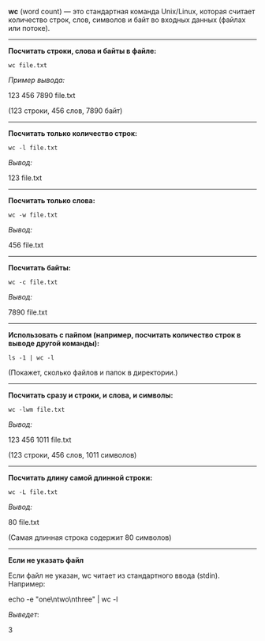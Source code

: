 **wc** (word count) — это стандартная команда Unix/Linux, которая считает количество строк, слов, символов и байт во входных данных (файлах или потоке).

---

**Посчитать строки, слова и байты в файле:**

`wc file.txt`

_Пример вывода:_

123 456 7890 file.txt

(123 строки, 456 слов, 7890 байт)

---

**Посчитать только количество строк:**

`wc -l file.txt`

_Вывод:_

123 file.txt

---

**Посчитать только слова:**

`wc -w file.txt`

_Вывод:_

456 file.txt

---

**Посчитать байты:**

`wc -c file.txt`

_Вывод:_

7890 file.txt

---

**Использовать с пайпом (например, посчитать количество строк в выводе другой команды):**

`ls -1 | wc -l`

(Покажет, сколько файлов и папок в директории.)

---

**Посчитать сразу и строки, и слова, и символы:**

`wc -lwm file.txt`

_Вывод:_

123 456 1011 file.txt

(123 строки, 456 слов, 1011 символов)

---

**Посчитать длину самой длинной строки:**

`wc -L file.txt`

_Вывод:_

80 file.txt

(Самая длинная строка содержит 80 символов)

---
**Если не указать файл**

Если файл не указан, wc читает из стандартного ввода (stdin). Например:

echo -e "one\ntwo\nthree" | wc -l

_Выведет_:

3
